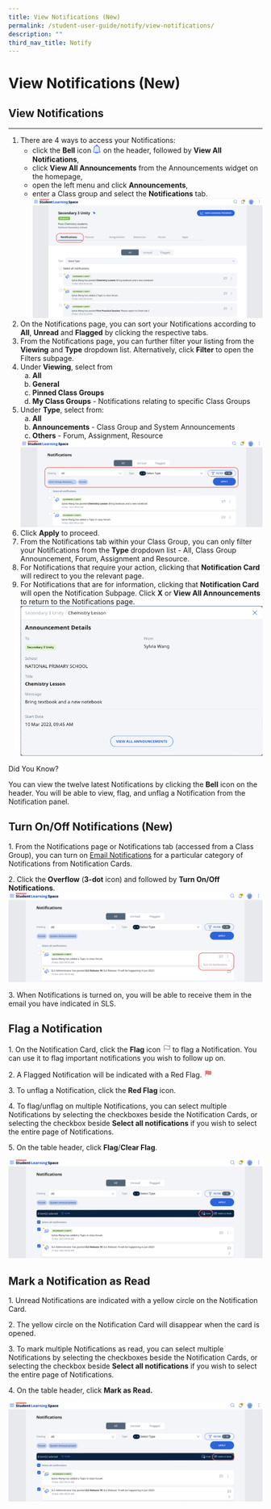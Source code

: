 ```yaml
---
title: View Notifications (New)
permalink: /student-user-guide/notify/view-notifications/
description: ""
third_nav_title: Notify
---
```

<h1>View Notifications (New)</h1>
<h2>View Notifications</h2>
<hr>
<ol>
  <li>There are 4 ways to access your Notifications:
    <ul>
      <li>click the <strong>Bell</strong> icon <img style="width:1rem; display: inline;" alt="Bell icon" src="/images/Icons/Bell.svg"> on the header, followed by <strong>View All Notifications</strong>,</li>
      <li>click <strong>View All Announcements</strong> from the Announcements widget on the homepage,</li>
      <li>open the left menu and click <strong>Announcements</strong>,</li>
      <li>enter a Class group and select the <strong>Notifications</strong> tab. <img src="/images/1Student/N-ClassGroupNotification.png"></li>
    </ul>
  </li>
  <li>On the Notifications page, you can sort your Notifications according to <strong>All</strong>, <strong>Unread</strong> and <strong>Flagged</strong> by clicking the respective tabs.</li>
  <li>From the Notifications page, you can further filter your listing from the <strong>Viewing</strong> and <strong>Type</strong> dropdown list. Alternatively, click <strong>Filter</strong> to open the Filters subpage.</li>
  <li>Under <strong>Viewing</strong>, select from
    <ol style="list-style-type: lower-alpha;">
      <li><strong>All</strong></li>
      <li><strong>General</strong></li>
      <li><strong>Pinned Class Groups</strong></li>
      <li><strong>My Class Groups</strong> - Notifications relating to specific Class Groups</li>
    </ol>
  </li>
  <li>Under <strong>Type</strong>, select from:
   <ol style="list-style-type: lower-alpha;">
      <li><strong>All</strong></li>
      <li><strong>Announcements</strong> - Class Group and System Announcements</li>
      <li><strong>Others</strong> - Forum, Assignment, Resource</li>
    </ol>
		<img src="/images/1Student/N-NotificationsFilter.png">
  </li>
  <li>Click <strong>Apply</strong> to proceed.</li>
  <li>From the Notifications tab within your Class Group, you can only filter your Notifications from the <strong>Type</strong> dropdown list - All, Class Group Announcement, Forum, Assignment and Resource.</li>
  <li>For Notifications that require your action, clicking that <strong>Notification Card</strong> will redirect to you the relevant page.</li>
  <li>For Notifications that are for information, clicking that <strong>Notification Card</strong> will open the Notification Subpage. Click <strong>X</strong> or <strong>View All Announcements</strong> to return to the Notifications page. <img src="/images/1Student/N-Notifications1.png">
</li>
</ol>
<p>Did You Know?</p>
<p>You can view the twelve latest Notifications by clicking the <strong>Bell</strong> icon on the header. You will be able to view, flag, and unflag a Notification from the Notification panel.</p>
<h2>Turn On/Off Notifications (New)</h2>

<p>1. From the Notifications page or Notifications tab (accessed from a Class Group), you can turn on <a href="[hyperlink setting up email notifications]">Email Notifications</a> for a particular category of Notifications from Notification Cards.</p>
<p>2. Click the <strong>Overflow</strong> (<strong>3-dot</strong> icon) and followed by <strong>Turn On/Off Notifications</strong>. <img src="/images/1Student/N-EmailNotifications.png"></p>
<p>3. When Notifications is turned on, you will be able to receive them in the email you have indicated in SLS.</p>

<h2>Flag a Notification</h2>

<p>1. On the Notification Card, click the <strong>Flag</strong> icon <img style="width:1rem; display: inline;" src="/images/Icons/Flag24.svg"> to flag a Notification. You can use it to flag important notifications you wish to follow up on.</p>
<p>2. A Flagged Notification will be indicated with a Red Flag. <img alt="" style="width:1rem; display: inline;" src="/images/Icons/FlagFilled24.svg"></p>
<p>3. To unflag a Notification, click the <strong>Red Flag</strong> icon.</p>
<p>4. To flag/unflag on multiple Notifications, you can select multiple Notifications by selecting the checkboxes beside the Notification Cards, or selecting the checkbox beside <strong>Select all notifications</strong> if you wish to select the entire page of Notifications.</p>
<p>5. On the table header, click <strong>Flag</strong>/<strong>Clear Flag</strong>.</p>
<img src="/images/1Student/N-FlagNotifications.png">
<h2>Mark a Notification as Read</h2>

<p>1. Unread Notifications are indicated with a yellow circle on the Notification Card. </p>
<p>2. The yellow circle on the Notification Card will disappear when the card is opened.</p>
<p>3. To mark multiple Notifications as read, you can select multiple Notifications by selecting the checkboxes beside the Notification Cards, or selecting the checkbox beside <strong>Select all notifications</strong> if you wish to select the entire page of Notifications.</p>
<p>4. On the table header, click <strong>Mark as Read.</strong></p>
<img src="/images/1Student/N-Notifications2.png">